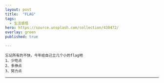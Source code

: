 ```yaml
---
layout: post
title:  "FLAG"
tags:
  - 生活感悟
hero: https://source.unsplash.com/collection/430472/
overlay: green
published: true

---
```

```
忘记所有的不快，今年给自己立几个小的flag吧
1、少吃点
2、多挣点
3、努力点
```
---
